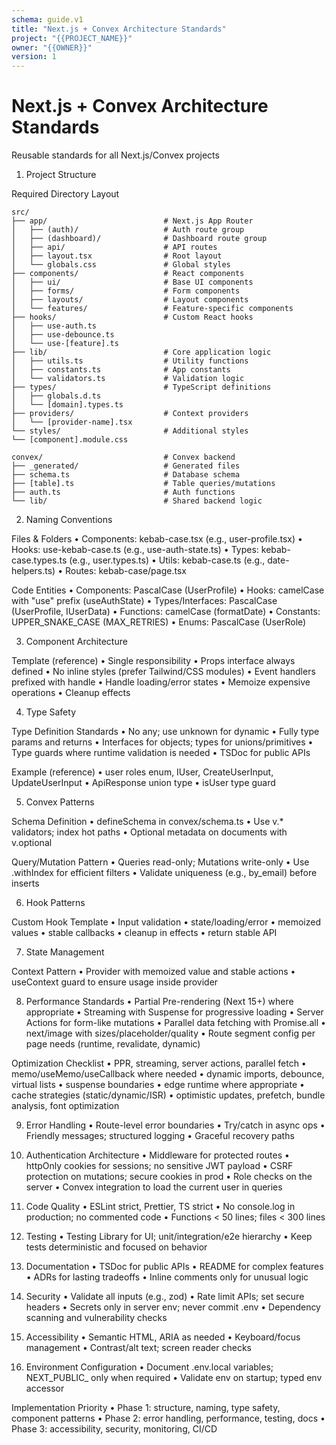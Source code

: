 ```yaml
---
schema: guide.v1
title: "Next.js + Convex Architecture Standards"
project: "{{PROJECT_NAME}}"
owner: "{{OWNER}}"
version: 1
---
```


# Next.js + Convex Architecture Standards

Reusable standards for all Next.js/Convex projects

1. Project Structure

Required Directory Layout

```
src/
├── app/                          # Next.js App Router
│   ├── (auth)/                   # Auth route group
│   ├── (dashboard)/              # Dashboard route group
│   ├── api/                      # API routes
│   ├── layout.tsx                # Root layout
│   └── globals.css               # Global styles
├── components/                   # React components
│   ├── ui/                       # Base UI components
│   ├── forms/                    # Form components
│   ├── layouts/                  # Layout components
│   └── features/                 # Feature-specific components
├── hooks/                        # Custom React hooks
│   ├── use-auth.ts
│   ├── use-debounce.ts
│   └── use-[feature].ts
├── lib/                          # Core application logic
│   ├── utils.ts                  # Utility functions
│   ├── constants.ts              # App constants
│   └── validators.ts             # Validation logic
├── types/                        # TypeScript definitions
│   ├── globals.d.ts
│   └── [domain].types.ts
├── providers/                    # Context providers
│   └── [provider-name].tsx
└── styles/                       # Additional styles
└── [component].module.css
```

```
convex/                           # Convex backend
├── _generated/                   # Generated files
├── schema.ts                     # Database schema
├── [table].ts                    # Table queries/mutations
├── auth.ts                       # Auth functions
└── lib/                          # Shared backend logic
```

2. Naming Conventions

Files & Folders
 • Components: kebab-case.tsx (e.g., user-profile.tsx)
 • Hooks: use-kebab-case.ts (e.g., use-auth-state.ts)
 • Types: kebab-case.types.ts (e.g., user.types.ts)
 • Utils: kebab-case.ts (e.g., date-helpers.ts)
 • Routes: kebab-case/page.tsx

Code Entities
 • Components: PascalCase (UserProfile)
 • Hooks: camelCase with "use" prefix (useAuthState)
 • Types/Interfaces: PascalCase (UserProfile, IUserData)
 • Functions: camelCase (formatDate)
 • Constants: UPPER_SNAKE_CASE (MAX_RETRIES)
 • Enums: PascalCase (UserRole)

3. Component Architecture

Template (reference)
 • Single responsibility
 • Props interface always defined
 • No inline styles (prefer Tailwind/CSS modules)
 • Event handlers prefixed with handle
 • Handle loading/error states
 • Memoize expensive operations
 • Cleanup effects

4. Type Safety

Type Definition Standards
 • No any; use unknown for dynamic
 • Fully type params and returns
 • Interfaces for objects; types for unions/primitives
 • Type guards where runtime validation is needed
 • TSDoc for public APIs

Example (reference)
 • user roles enum, IUser, CreateUserInput, UpdateUserInput
 • ApiResponse union type
 • isUser type guard

5. Convex Patterns

Schema Definition
 • defineSchema in convex/schema.ts
 • Use v.* validators; index hot paths
 • Optional metadata on documents with v.optional

Query/Mutation Pattern
 • Queries read-only; Mutations write-only
 • Use .withIndex for efficient filters
 • Validate uniqueness (e.g., by_email) before inserts

6. Hook Patterns

Custom Hook Template
 • Input validation
 • state/loading/error
 • memoized values
 • stable callbacks
 • cleanup in effects
 • return stable API

7. State Management

Context Pattern
 • Provider with memoized value and stable actions
 • useContext guard to ensure usage inside provider

8. Performance Standards
 • Partial Pre-rendering (Next 15+) where appropriate
 • Streaming with Suspense for progressive loading
 • Server Actions for form-like mutations
 • Parallel data fetching with Promise.all
 • next/image with sizes/placeholder/quality
 • Route segment config per page needs (runtime, revalidate, dynamic)

Optimization Checklist
 • PPR, streaming, server actions, parallel fetch
 • memo/useMemo/useCallback where needed
 • dynamic imports, debounce, virtual lists
 • suspense boundaries
 • edge runtime where appropriate
 • cache strategies (static/dynamic/ISR)
 • optimistic updates, prefetch, bundle analysis, font optimization

9. Error Handling
 • Route-level error boundaries
 • Try/catch in async ops
 • Friendly messages; structured logging
 • Graceful recovery paths

10. Authentication Architecture
 • Middleware for protected routes
 • httpOnly cookies for sessions; no sensitive JWT payload
 • CSRF protection on mutations; secure cookies in prod
 • Role checks on the server
 • Convex integration to load the current user in queries

11. Code Quality
 • ESLint strict, Prettier, TS strict
 • No console.log in production; no commented code
 • Functions < 50 lines; files < 300 lines

12. Testing
 • Testing Library for UI; unit/integration/e2e hierarchy
 • Keep tests deterministic and focused on behavior

13. Documentation
 • TSDoc for public APIs
 • README for complex features
 • ADRs for lasting tradeoffs
 • Inline comments only for unusual logic

14. Security
 • Validate all inputs (e.g., zod)
 • Rate limit APIs; set secure headers
 • Secrets only in server env; never commit .env
 • Dependency scanning and vulnerability checks

15. Accessibility
 • Semantic HTML, ARIA as needed
 • Keyboard/focus management
 • Contrast/alt text; screen reader checks

16. Environment Configuration
 • Document .env.local variables; NEXT_PUBLIC_ only when required
 • Validate env on startup; typed env accessor

Implementation Priority
 • Phase 1: structure, naming, type safety, component patterns
 • Phase 2: error handling, performance, testing, docs
 • Phase 3: accessibility, security, monitoring, CI/CD
